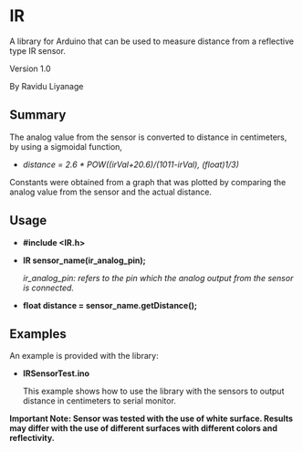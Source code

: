 # IR
A library for Arduino that can be used to measure distance from a reflective type IR sensor.

Version 1.0

By Ravidu Liyanage

## Summary
The analog value from the sensor is converted to distance in centimeters, by using a sigmoidal function, 
- *distance = 2.6 * POW((irVal+20.6)/(1011-irVal), (float)1/3)*

Constants were obtained from a graph that was plotted by comparing the analog value from the sensor and the actual distance.

## Usage
- **#include <IR.h>**
- **IR sensor_name(ir_analog_pin);**
  
  *ir_analog_pin: refers to the pin which the analog output from the sensor is connected.*
- **float distance = sensor_name.getDistance();**

## Examples
An example is provided with the library:

- **IRSensorTest.ino**

  This example shows how to use the library with the sensors to output distance in centimeters to serial monitor.

**Important Note: Sensor was tested with the use of white surface. Results may differ with the use of different surfaces with different colors and reflectivity.**

